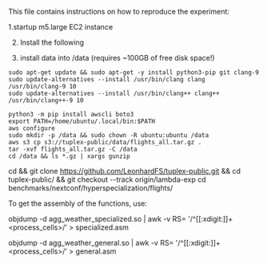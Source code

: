 This file contains instructions on how to reproduce the experiment:


1.startup m5.large EC2 instance



2. Install the following



3. install data into /data (requires ~100GB of free disk space!)
```
sudo apt-get update && sudo apt-get -y install python3-pip git clang-9
sudo update-alternatives --install /usr/bin/clang clang /usr/bin/clang-9 10
sudo update-alternatives --install /usr/bin/clang++ clang++ /usr/bin/clang++-9 10

python3 -m pip install awscli boto3
export PATH=/home/ubuntu/.local/bin:$PATH
aws configure
sudo mkdir -p /data && sudo chown -R ubuntu:ubuntu /data
aws s3 cp s3://tuplex-public/data/flights_all.tar.gz .
tar -xvf flights_all.tar.gz -C /data
cd /data && ls *.gz | xargs gunzip
```

cd && git clone https://github.com/LeonhardFS/tuplex-public.git && cd tuplex-public/ && git checkout --track origin/lambda-exp
cd benchmarks/nextconf/hyperspecialization/flights/





To get the assembly of the functions, use:

objdump -d agg_weather_specialized.so | awk -v RS= '/^[[:xdigit:]]+ <process_cells>/' > specialized.asm

objdump -d agg_weather_general.so | awk -v RS= '/^[[:xdigit:]]+ <process_cells>/' > general.asm